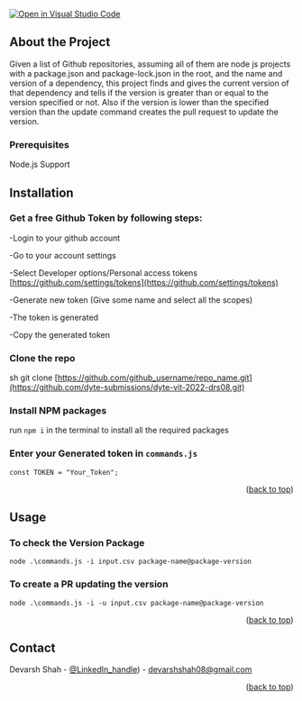 [![Open in Visual Studio Code](https://classroom.github.com/assets/open-in-vscode-c66648af7eb3fe8bc4f294546bfd86ef473780cde1dea487d3c4ff354943c9ae.svg)](https://classroom.github.com/online_ide?assignment_repo_id=7943329&assignment_repo_type=AssignmentRepo)
<div id="top"></div>


<!-- GETTING STARTED -->
## About the Project

Given a list of Github repositories, assuming all of them are node js projects with a package.json and package-lock.json in the root, and the name and version of a dependency, this project finds and gives the current version of that dependency and tells if the version is greater than or equal to the version specified or not. Also if the version is lower than the specified version than the update command creates the pull request to update the version. 


### Prerequisites

Node.js Support 
  
## Installation

### Get a free Github Token by following steps:
-Login to your github account

-Go to your account settings

-Select Developer options/Personal access tokens [https://github.com/settings/tokens](https://github.com/settings/tokens)

-Generate new token (Give some name and select all the scopes)

-The token is generated

-Copy the generated token
   
### Clone the repo
   sh
   git clone [https://github.com/github_username/repo_name.git](https://github.com/dyte-submissions/dyte-vit-2022-drs08.git)
   
### Install NPM packages
   run `npm i` in the terminal to install all the required packages
   
### Enter your Generated token in `commands.js`
   
   ```const TOKEN = "Your_Token";```

<p align="right">(<a href="#top">back to top</a>)</p>



<!-- USAGE EXAMPLES -->
## Usage

### To check the Version Package
 ```node .\commands.js -i input.csv package-name@package-version```
 
### To create a PR updating the version

```node .\commands.js -i -u input.csv package-name@package-version```

<p align="right">(<a href="#top">back to top</a>)</p>


<!-- CONTACT -->
## Contact

Devarsh Shah - [@LinkedIn_handle](https://www.linkedin.com/in/devarsh-shah-075720206/)) - devarshshah08@gmail.com

<p align="right">(<a href="#top">back to top</a>)</p>

<!-- MARKDOWN LINKS & IMAGES -->
<!-- https://www.markdownguide.org/basic-syntax/#reference-style-links -->
[contributors-shield]: https://img.shields.io/github/contributors/github_username/repo_name.svg?style=for-the-badge
[contributors-url]: https://github.com/github_username/repo_name/graphs/contributors
[forks-shield]: https://img.shields.io/github/forks/github_username/repo_name.svg?style=for-the-badge
[forks-url]: https://github.com/github_username/repo_name/network/members
[stars-shield]: https://img.shields.io/github/stars/github_username/repo_name.svg?style=for-the-badge
[stars-url]: https://github.com/github_username/repo_name/stargazers
[issues-shield]: https://img.shields.io/github/issues/github_username/repo_name.svg?style=for-the-badge
[issues-url]: https://github.com/github_username/repo_name/issues
[license-shield]: https://img.shields.io/github/license/github_username/repo_name.svg?style=for-the-badge
[license-url]: https://github.com/github_username/repo_name/blob/master/LICENSE.txt
[linkedin-shield]: https://img.shields.io/badge/-LinkedIn-black.svg?style=for-the-badge&logo=linkedin&colorB=555
[linkedin-url]: https://linkedin.com/in/linkedin_username
[product-screenshot]: images/screenshot.png
